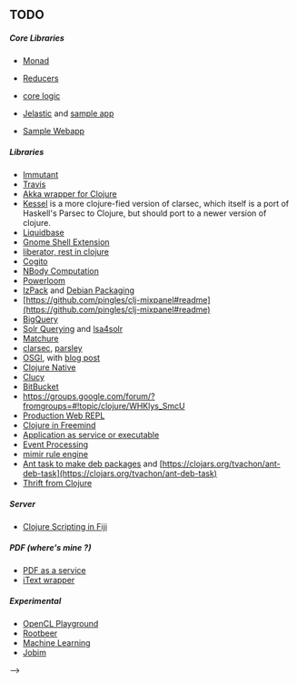 ## TODO 

##### Core Libraries
* [Monad](https://github.com/clojure/algo.monads)
* [Reducers](http://clojure.com/blog/2012/05/08/reducers-a-library-and-model-for-collection-processing.html)
* [core logic](https://github.com/clojure/core.logic/wiki/Examples)

* [Jelastic](http://jelastic.com/ja/docs/clojure) and [sample app](https://github.com/cemerick/clojure-web-deploy-conj)
* [Sample Webapp](https://github.com/thurn/ackbar)

##### Libraries
* [Immutant](http://immutant.org/tutorials/installation/index.html)
* [Travis](http://about.travis-ci.org/docs/user/languages/clojure/)
* [Akka wrapper for Clojure](https://github.com/gaverhae/okku)
* [Kessel](https://github.com/apgwoz/kessel) is a more clojure-fied version of clarsec, which itself is a port of Haskell's Parsec to Clojure, but should port to a newer version of clojure.
* [Liquidbase](https://github.com/kumarshantanu/clj-liquibase)
* [Gnome Shell Extension](https://github.com/technomancy/lein-gnome)	
* [liberator, rest in clojure](https://github.com/clojure-liberator/liberator)
* [Cogito](http://liebke.github.com/cogito/)
* [NBody Computation](https://github.com/farr/Clojure-Nbody-Library)
* [Powerloom](https://github.com/davelambert/clojure-powerloom)
* [IzPack](https://github.com/kanayo/izpack) and [Debian Packaging](https://github.com/erickg/lein-debian)
* [https://github.com/pingles/clj-mixpanel#readme](https://github.com/pingles/clj-mixpanel#readme)
* [BigQuery](https://github.com/forward/clj-bq)
* [Solr Querying](https://github.com/mattdeboard/Icarus) and [lsa4solr](https://github.com/algoriffic/lsa4solr)
* [Matchure](https://github.com/dcolthorp/matchure)
* [clarsec](https://github.com/jasonjckn/clarsec), [parsley](https://github.com/cgrand/parsley)
* [OSGI](https://github.com/aav/clojure.osgi), with [blog post](http://paudo.posterous.com/clojure-osgi)
* [Clojure Native](https://github.com/bagucode/clj-native)
* [Clucy](https://github.com/weavejester/clucy) 
* [BitBucket](https://github.com/ohpauleez/clj-bitbucket/tree/17467d27bf0dbd3b3f39290fa66c4201d788d8b0)
* https://groups.google.com/forum/?fromgroups=#!topic/clojure/WHKlys_SmcU
* [Production Web REPL](http://java.dzone.com/articles/clojure-production-web-repl)
* [Clojure in Freemind](http://freemind.sourceforge.net/wiki/index.php/Plugins)
* [Application as service or executable](http://wrapper.tanukisoftware.com/doc/english/integrate.html#method1)
* [Event Processing](https://github.com/pingles/clj-esper)
* [mimir rule engine](https://github.com/hraberg/mimir)
* [Ant task to make deb packages](http://code.google.com/p/ant-deb-task/) and [https://clojars.org/tvachon/ant-deb-task](https://clojars.org/tvachon/ant-deb-task)
* [Thrift from Clojure](http://thecomputersarewinning.com/post/simple-thrift-in-clojure/)

##### Server
* [Clojure Scripting in Fiji](http://fiji.sc/wiki/index.php/Clojure_Scripting)

##### PDF (where's mine ?)
* [PDF as a service](https://github.com/yogthos/instant-pdf)
* [iText wrapper](https://github.com/yogthos/clj-pdf)

##### Experimental
* [OpenCL Playground](https://github.com/hraberg/sleipnir)
* [Rootbeer](https://github.com/pcpratts/rootbeer1)
* [Machine Learning](https://github.com/sids/nerchuko)
* [Jobim](https://github.com/antoniogarrote/jobim)

<!-- 
##### Java Libraries
* http://jericho.htmlparser.net/docs/index.html
* http://www.intensivesystems.net/tutorials/stream_proc.html
* http://im4java.sourceforge.net/
* http://www.jcuda.de/
* [Portlet](https://github.com/jave/cljportlet)
* [Kryonet](http://code.google.com/p/kryonet/) 

##### Not worth it, can't make them work
* [Clojure-tco](https://github.com/cjfrisz/clojure-tco)
* [Leiningen with Drip](https://github.com/flatland/drip/wiki/Clojure)
* [Drip a fast JVM launcher for Clojure](https://github.com/flatland/drip)

##### Too far away
[http://www.datomic.com/](http://www.datomic.com/)
[Free Version](http://downloads.datomic.com/free.html) -->
-->